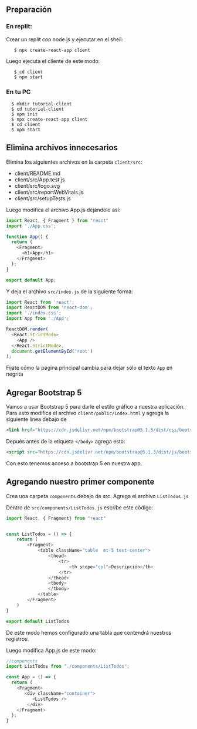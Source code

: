 ## Preparación


### En replit:

Crear un replit con node.js y ejecutar en el shell:


```
   $ npx create-react-app client
```

Luego ejecuta el cliente de este modo:

```
   $ cd client
   $ npm start
```


### En tu PC

```
  $ mkdir tutorial-client
  $ cd tutorial-client
  $ npm init
  $ npx create-react-app client
  $ cd client
  $ npm start
  ```

## Elimina archivos innecesarios

Elimina los siguientes archivos en la carpeta `client/src`:

- client/README.md
- client/src/App.test.js
- client/src/logo.svg
- client/src/reportWebVitals.js
- client/src/setupTests.js

Luego modifica el archivo App.js dejándolo así:

```javascript
import React, { Fragment } from "react"
import './App.css';

function App() {
  return (
    <Fragment>
      <h1>App</h1>
    </Fragment>
  );
}

export default App;
```

Y deja el archivo `src/index.js` de la siguiente forma:

```javascript
import React from 'react';
import ReactDOM from 'react-dom';
import './index.css';
import App from './App';

ReactDOM.render(
  <React.StrictMode>
    <App />
  </React.StrictMode>,
  document.getElementById('root')
);
```

Fíjate cómo la página principal cambia para dejar sólo el texto `App` en negrita

## Agregar Bootstrap 5

Vamos a usar Bootstrap 5 para darle el estilo gráfico a nuestra aplicación. Para esto modifica el archivo `client/public/index.html` y agrega la siguiente linea debajo de <title>...</title>

```html
<link href="https://cdn.jsdelivr.net/npm/bootstrap@5.1.3/dist/css/bootstrap.min.css" rel="stylesheet" integrity="sha384-1BmE4kWBq78iYhFldvKuhfTAU6auU8tT94WrHftjDbrCEXSU1oBoqyl2QvZ6jIW3" crossorigin="anonymous">
```

Depués antes de la etiqueta `</body>` agrega esto:

```html
<script src="https://cdn.jsdelivr.net/npm/bootstrap@5.1.3/dist/js/bootstrap.bundle.min.js" integrity="sha384-ka7Sk0Gln4gmtz2MlQnikT1wXgYsOg+OMhuP+IlRH9sENBO0LRn5q+8nbTov4+1p" crossorigin="anonymous"></script>
```

Con esto tenemos acceso a bootstrap 5 en nuestra app.

## Agregando nuestro primer componente

Crea una carpeta `components` debajo de src. Agrega el archivo `ListTodos.js`

Dentro de `src/components/ListTodos.js` escribe este código:

```javascript
import React, { Fragment} from "react"


const ListTodos = () => {
    return (
        <Fragment>
            <table className="table  mt-5 text-center">
                <thead>
                    <tr>
                        <th scope="col">Descripción</th>
                    </tr>
                </thead>
                <tbody>
                </tbody>
            </table>
        </Fragment>
    )
}

export default ListTodos
```

De este modo hemos configurado una tabla que contendrá nuestros registros.


Luego modifica App.js de este modo:

```javascript 
//components
import ListTodos from "./components/ListTodos";

const App = () => {
  return (
    <Fragment>
       <div className="container">
          <ListTodos />
        </div>
    </Fragment>
  );
}
```

